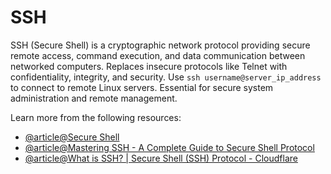 # SSH

SSH (Secure Shell) is a cryptographic network protocol providing secure remote access, command execution, and data communication between networked computers. Replaces insecure protocols like Telnet with confidentiality, integrity, and security. Use `ssh username@server_ip_address` to connect to remote Linux servers. Essential for secure system administration and remote management.

Learn more from the following resources:

- [@article@Secure Shell](https://en.wikipedia.org/wiki/Secure_Shell)
- [@article@Mastering SSH - A Complete Guide to Secure Shell Protocol](https://www.socketxp.com/iot/ssh-secure-shell/)
- [@article@What is SSH? | Secure Shell (SSH) Protocol - Cloudflare](https://www.cloudflare.com/learning/access-management/what-is-ssh/)